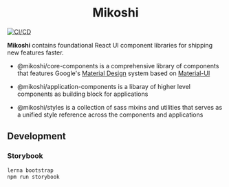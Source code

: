 <h1 align="center">Mikoshi</h1>

[![CI/CD](https://github.com/anthony-y-zhu14/Dathedian/actions/workflows/pull-request.yml/badge.svg)](https://github.com/anthony-y-zhu14/Dathedian/actions/workflows/pull-request.yml)

**Mikoshi** contains foundational React UI component libraries for shipping new features faster.

- @mikoshi/core-components is a comprehensive library of components that features Google's [Material Design](https://material.io/design/introduction/) system based on [Material-UI](https://mui.com/) 

- @mikoshi/application-components is a libaray of higher level components as building block for applications

- @mikoshi/styles is a collection of sass mixins and utilities that serves as a unified style reference across the components and applications


## Development

### Storybook

```sh
lerna bootstrap
npm run storybook
```
